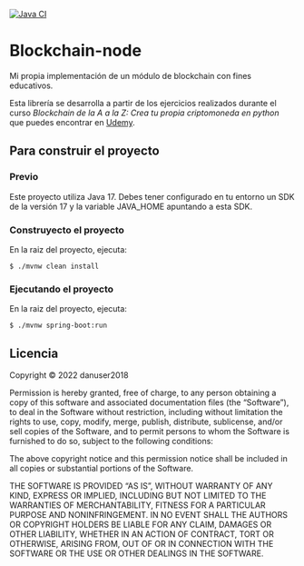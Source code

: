 [![Java CI](https://github.com/danuser2018/blockchain-node/actions/workflows/build.yml/badge.svg)](https://github.com/danuser2018/blockchain-node/actions/workflows/build.yml)
# Blockchain-node

Mi propia implementación de un módulo de blockchain con fines educativos. 

Esta librería se desarrolla a partir de los ejercicios realizados durante el curso _Blockchain de la A a la Z:
Crea tu propia criptomoneda en python_ que puedes encontrar en
[Udemy](https://www.udemy.com/course/blockchain-de-la-a-a-la-z-crea-tu-criptomoneda-en-python).

## Para construir el proyecto

### Previo

Este proyecto utiliza Java 17. Debes tener configurado en tu entorno un SDK de la versión
17 y la variable JAVA_HOME apuntando a esta SDK.

### Construyecto el proyecto

En la raiz del proyecto, ejecuta:
```
$ ./mvnw clean install
```

### Ejecutando el proyecto

En la raiz del proyecto, ejecuta:
```
$ ./mvnw spring-boot:run
```

## Licencia

Copyright © 2022 danuser2018

Permission is hereby granted, free of charge, to any person obtaining a copy of this software and 
associated documentation files (the “Software”), to deal in the Software without restriction, 
including without limitation the rights to use, copy, modify, merge, publish, distribute, 
sublicense, and/or sell copies of the Software, and to permit persons to whom the Software 
is furnished to do so, subject to the following conditions:

The above copyright notice and this permission notice shall be included in all copies or 
substantial portions of the Software.

THE SOFTWARE IS PROVIDED “AS IS”, WITHOUT WARRANTY OF ANY KIND, EXPRESS OR IMPLIED, 
INCLUDING BUT NOT LIMITED TO THE WARRANTIES OF MERCHANTABILITY, FITNESS FOR A PARTICULAR 
PURPOSE AND NONINFRINGEMENT. IN NO EVENT SHALL THE AUTHORS OR COPYRIGHT HOLDERS BE LIABLE 
FOR ANY CLAIM, DAMAGES OR OTHER LIABILITY, WHETHER IN AN ACTION OF CONTRACT, TORT OR OTHERWISE, 
ARISING FROM, OUT OF OR IN CONNECTION WITH THE SOFTWARE OR THE USE OR OTHER DEALINGS IN THE SOFTWARE.
